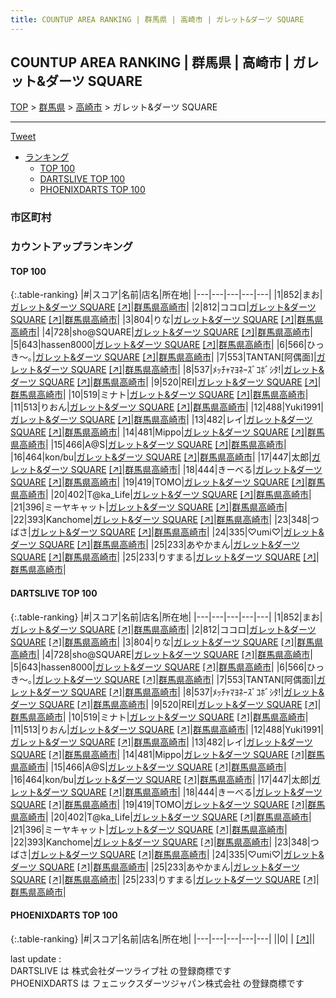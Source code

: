 ```yaml
---
title: COUNTUP AREA RANKING | 群馬県 | 高崎市 | ガレット&ダーツ SQUARE
---
```

## COUNTUP AREA RANKING | 群馬県 | 高崎市 | ガレット&ダーツ SQUARE

[TOP](/darts/rank/) > [群馬県](/darts/rank/群馬県/) > [高崎市](/darts/rank/群馬県/高崎市/) > ガレット&ダーツ SQUARE

___

<a href="https://twitter.com/share?ref_src=twsrc%5Etfw" data-text="COUNTUP AREA RANKING | 群馬県高崎市ガレット&ダーツ SQUARE" class="twitter-share-button" data-hashtags="DARTSLIVE,PHOENIXDARTS,darts,ダーツ" data-show-count="false">Tweet</a>

* [ランキング](#カウントアップランキング)
    * [TOP 100](#top-100)
    * [DARTSLIVE TOP 100](#dartslive-top-100)
    * [PHOENIXDARTS TOP 100](#phoenixdarts-top-100)

### 市区町村

<ul>

</ul>

### カウントアップランキング

#### TOP 100



{:.table-ranking}
|#|スコア|名前|店名|所在地|
|---|---|---|---|---|
|1|852|<span class="rank-name-dl">まお</span>|<a href="/darts/rank/shops/ac82e8382b24f5e00d9b047a20a7ba1e.html">ガレット&ダーツ SQUARE</a> <a href="https://search.dartslive.com/jp/shop/ac82e8382b24f5e00d9b047a20a7ba1e">[↗]</a>|<a href="/darts/rank/群馬県/高崎市">群馬県高崎市</a>|
|2|812|<span class="rank-name-dl">ココロ</span>|<a href="/darts/rank/shops/ac82e8382b24f5e00d9b047a20a7ba1e.html">ガレット&ダーツ SQUARE</a> <a href="https://search.dartslive.com/jp/shop/ac82e8382b24f5e00d9b047a20a7ba1e">[↗]</a>|<a href="/darts/rank/群馬県/高崎市">群馬県高崎市</a>|
|3|804|<span class="rank-name-dl">りな</span>|<a href="/darts/rank/shops/ac82e8382b24f5e00d9b047a20a7ba1e.html">ガレット&ダーツ SQUARE</a> <a href="https://search.dartslive.com/jp/shop/ac82e8382b24f5e00d9b047a20a7ba1e">[↗]</a>|<a href="/darts/rank/群馬県/高崎市">群馬県高崎市</a>|
|4|728|<span class="rank-name-dl">sho@SQUARE</span>|<a href="/darts/rank/shops/ac82e8382b24f5e00d9b047a20a7ba1e.html">ガレット&ダーツ SQUARE</a> <a href="https://search.dartslive.com/jp/shop/ac82e8382b24f5e00d9b047a20a7ba1e">[↗]</a>|<a href="/darts/rank/群馬県/高崎市">群馬県高崎市</a>|
|5|643|<span class="rank-name-dl">hassen8000</span>|<a href="/darts/rank/shops/ac82e8382b24f5e00d9b047a20a7ba1e.html">ガレット&ダーツ SQUARE</a> <a href="https://search.dartslive.com/jp/shop/ac82e8382b24f5e00d9b047a20a7ba1e">[↗]</a>|<a href="/darts/rank/群馬県/高崎市">群馬県高崎市</a>|
|6|566|<span class="rank-name-dl">ひっき～｡</span>|<a href="/darts/rank/shops/ac82e8382b24f5e00d9b047a20a7ba1e.html">ガレット&ダーツ SQUARE</a> <a href="https://search.dartslive.com/jp/shop/ac82e8382b24f5e00d9b047a20a7ba1e">[↗]</a>|<a href="/darts/rank/群馬県/高崎市">群馬県高崎市</a>|
|7|553|<span class="rank-name-dl">TANTAN[阿偶面]</span>|<a href="/darts/rank/shops/ac82e8382b24f5e00d9b047a20a7ba1e.html">ガレット&ダーツ SQUARE</a> <a href="https://search.dartslive.com/jp/shop/ac82e8382b24f5e00d9b047a20a7ba1e">[↗]</a>|<a href="/darts/rank/群馬県/高崎市">群馬県高崎市</a>|
|8|537|<span class="rank-name-dl">ﾒｯﾁｬﾏﾖﾈｰｽﾞｺﾎﾞｼﾀ!</span>|<a href="/darts/rank/shops/ac82e8382b24f5e00d9b047a20a7ba1e.html">ガレット&ダーツ SQUARE</a> <a href="https://search.dartslive.com/jp/shop/ac82e8382b24f5e00d9b047a20a7ba1e">[↗]</a>|<a href="/darts/rank/群馬県/高崎市">群馬県高崎市</a>|
|9|520|<span class="rank-name-dl">REI</span>|<a href="/darts/rank/shops/ac82e8382b24f5e00d9b047a20a7ba1e.html">ガレット&ダーツ SQUARE</a> <a href="https://search.dartslive.com/jp/shop/ac82e8382b24f5e00d9b047a20a7ba1e">[↗]</a>|<a href="/darts/rank/群馬県/高崎市">群馬県高崎市</a>|
|10|519|<span class="rank-name-dl">ミナト</span>|<a href="/darts/rank/shops/ac82e8382b24f5e00d9b047a20a7ba1e.html">ガレット&ダーツ SQUARE</a> <a href="https://search.dartslive.com/jp/shop/ac82e8382b24f5e00d9b047a20a7ba1e">[↗]</a>|<a href="/darts/rank/群馬県/高崎市">群馬県高崎市</a>|
|11|513|<span class="rank-name-dl">りおん</span>|<a href="/darts/rank/shops/ac82e8382b24f5e00d9b047a20a7ba1e.html">ガレット&ダーツ SQUARE</a> <a href="https://search.dartslive.com/jp/shop/ac82e8382b24f5e00d9b047a20a7ba1e">[↗]</a>|<a href="/darts/rank/群馬県/高崎市">群馬県高崎市</a>|
|12|488|<span class="rank-name-dl">Yuki1991</span>|<a href="/darts/rank/shops/ac82e8382b24f5e00d9b047a20a7ba1e.html">ガレット&ダーツ SQUARE</a> <a href="https://search.dartslive.com/jp/shop/ac82e8382b24f5e00d9b047a20a7ba1e">[↗]</a>|<a href="/darts/rank/群馬県/高崎市">群馬県高崎市</a>|
|13|482|<span class="rank-name-dl">レイ</span>|<a href="/darts/rank/shops/ac82e8382b24f5e00d9b047a20a7ba1e.html">ガレット&ダーツ SQUARE</a> <a href="https://search.dartslive.com/jp/shop/ac82e8382b24f5e00d9b047a20a7ba1e">[↗]</a>|<a href="/darts/rank/群馬県/高崎市">群馬県高崎市</a>|
|14|481|<span class="rank-name-dl">Mippo</span>|<a href="/darts/rank/shops/ac82e8382b24f5e00d9b047a20a7ba1e.html">ガレット&ダーツ SQUARE</a> <a href="https://search.dartslive.com/jp/shop/ac82e8382b24f5e00d9b047a20a7ba1e">[↗]</a>|<a href="/darts/rank/群馬県/高崎市">群馬県高崎市</a>|
|15|466|<span class="rank-name-dl">A@S</span>|<a href="/darts/rank/shops/ac82e8382b24f5e00d9b047a20a7ba1e.html">ガレット&ダーツ SQUARE</a> <a href="https://search.dartslive.com/jp/shop/ac82e8382b24f5e00d9b047a20a7ba1e">[↗]</a>|<a href="/darts/rank/群馬県/高崎市">群馬県高崎市</a>|
|16|464|<span class="rank-name-dl">kon/bu</span>|<a href="/darts/rank/shops/ac82e8382b24f5e00d9b047a20a7ba1e.html">ガレット&ダーツ SQUARE</a> <a href="https://search.dartslive.com/jp/shop/ac82e8382b24f5e00d9b047a20a7ba1e">[↗]</a>|<a href="/darts/rank/群馬県/高崎市">群馬県高崎市</a>|
|17|447|<span class="rank-name-dl">太郎</span>|<a href="/darts/rank/shops/ac82e8382b24f5e00d9b047a20a7ba1e.html">ガレット&ダーツ SQUARE</a> <a href="https://search.dartslive.com/jp/shop/ac82e8382b24f5e00d9b047a20a7ba1e">[↗]</a>|<a href="/darts/rank/群馬県/高崎市">群馬県高崎市</a>|
|18|444|<span class="rank-name-dl">きーべる</span>|<a href="/darts/rank/shops/ac82e8382b24f5e00d9b047a20a7ba1e.html">ガレット&ダーツ SQUARE</a> <a href="https://search.dartslive.com/jp/shop/ac82e8382b24f5e00d9b047a20a7ba1e">[↗]</a>|<a href="/darts/rank/群馬県/高崎市">群馬県高崎市</a>|
|19|419|<span class="rank-name-dl">TOMO</span>|<a href="/darts/rank/shops/ac82e8382b24f5e00d9b047a20a7ba1e.html">ガレット&ダーツ SQUARE</a> <a href="https://search.dartslive.com/jp/shop/ac82e8382b24f5e00d9b047a20a7ba1e">[↗]</a>|<a href="/darts/rank/群馬県/高崎市">群馬県高崎市</a>|
|20|402|<span class="rank-name-dl">T@ka_Life</span>|<a href="/darts/rank/shops/ac82e8382b24f5e00d9b047a20a7ba1e.html">ガレット&ダーツ SQUARE</a> <a href="https://search.dartslive.com/jp/shop/ac82e8382b24f5e00d9b047a20a7ba1e">[↗]</a>|<a href="/darts/rank/群馬県/高崎市">群馬県高崎市</a>|
|21|396|<span class="rank-name-dl">ミーヤキャット</span>|<a href="/darts/rank/shops/ac82e8382b24f5e00d9b047a20a7ba1e.html">ガレット&ダーツ SQUARE</a> <a href="https://search.dartslive.com/jp/shop/ac82e8382b24f5e00d9b047a20a7ba1e">[↗]</a>|<a href="/darts/rank/群馬県/高崎市">群馬県高崎市</a>|
|22|393|<span class="rank-name-dl">Kanchome</span>|<a href="/darts/rank/shops/ac82e8382b24f5e00d9b047a20a7ba1e.html">ガレット&ダーツ SQUARE</a> <a href="https://search.dartslive.com/jp/shop/ac82e8382b24f5e00d9b047a20a7ba1e">[↗]</a>|<a href="/darts/rank/群馬県/高崎市">群馬県高崎市</a>|
|23|348|<span class="rank-name-dl">つばさ</span>|<a href="/darts/rank/shops/ac82e8382b24f5e00d9b047a20a7ba1e.html">ガレット&ダーツ SQUARE</a> <a href="https://search.dartslive.com/jp/shop/ac82e8382b24f5e00d9b047a20a7ba1e">[↗]</a>|<a href="/darts/rank/群馬県/高崎市">群馬県高崎市</a>|
|24|335|<span class="rank-name-dl">♡umi♡</span>|<a href="/darts/rank/shops/ac82e8382b24f5e00d9b047a20a7ba1e.html">ガレット&ダーツ SQUARE</a> <a href="https://search.dartslive.com/jp/shop/ac82e8382b24f5e00d9b047a20a7ba1e">[↗]</a>|<a href="/darts/rank/群馬県/高崎市">群馬県高崎市</a>|
|25|233|<span class="rank-name-dl">あやかまん</span>|<a href="/darts/rank/shops/ac82e8382b24f5e00d9b047a20a7ba1e.html">ガレット&ダーツ SQUARE</a> <a href="https://search.dartslive.com/jp/shop/ac82e8382b24f5e00d9b047a20a7ba1e">[↗]</a>|<a href="/darts/rank/群馬県/高崎市">群馬県高崎市</a>|
|25|233|<span class="rank-name-dl">りすまる</span>|<a href="/darts/rank/shops/ac82e8382b24f5e00d9b047a20a7ba1e.html">ガレット&ダーツ SQUARE</a> <a href="https://search.dartslive.com/jp/shop/ac82e8382b24f5e00d9b047a20a7ba1e">[↗]</a>|<a href="/darts/rank/群馬県/高崎市">群馬県高崎市</a>|


#### DARTSLIVE TOP 100



{:.table-ranking}
|#|スコア|名前|店名|所在地|
|---|---|---|---|---|
|1|852|<span class="rank-name-dl">まお</span>|<a href="/darts/rank/shops/ac82e8382b24f5e00d9b047a20a7ba1e.html">ガレット&ダーツ SQUARE</a> <a href="https://search.dartslive.com/jp/shop/ac82e8382b24f5e00d9b047a20a7ba1e">[↗]</a>|<a href="/darts/rank/群馬県/高崎市">群馬県高崎市</a>|
|2|812|<span class="rank-name-dl">ココロ</span>|<a href="/darts/rank/shops/ac82e8382b24f5e00d9b047a20a7ba1e.html">ガレット&ダーツ SQUARE</a> <a href="https://search.dartslive.com/jp/shop/ac82e8382b24f5e00d9b047a20a7ba1e">[↗]</a>|<a href="/darts/rank/群馬県/高崎市">群馬県高崎市</a>|
|3|804|<span class="rank-name-dl">りな</span>|<a href="/darts/rank/shops/ac82e8382b24f5e00d9b047a20a7ba1e.html">ガレット&ダーツ SQUARE</a> <a href="https://search.dartslive.com/jp/shop/ac82e8382b24f5e00d9b047a20a7ba1e">[↗]</a>|<a href="/darts/rank/群馬県/高崎市">群馬県高崎市</a>|
|4|728|<span class="rank-name-dl">sho@SQUARE</span>|<a href="/darts/rank/shops/ac82e8382b24f5e00d9b047a20a7ba1e.html">ガレット&ダーツ SQUARE</a> <a href="https://search.dartslive.com/jp/shop/ac82e8382b24f5e00d9b047a20a7ba1e">[↗]</a>|<a href="/darts/rank/群馬県/高崎市">群馬県高崎市</a>|
|5|643|<span class="rank-name-dl">hassen8000</span>|<a href="/darts/rank/shops/ac82e8382b24f5e00d9b047a20a7ba1e.html">ガレット&ダーツ SQUARE</a> <a href="https://search.dartslive.com/jp/shop/ac82e8382b24f5e00d9b047a20a7ba1e">[↗]</a>|<a href="/darts/rank/群馬県/高崎市">群馬県高崎市</a>|
|6|566|<span class="rank-name-dl">ひっき～｡</span>|<a href="/darts/rank/shops/ac82e8382b24f5e00d9b047a20a7ba1e.html">ガレット&ダーツ SQUARE</a> <a href="https://search.dartslive.com/jp/shop/ac82e8382b24f5e00d9b047a20a7ba1e">[↗]</a>|<a href="/darts/rank/群馬県/高崎市">群馬県高崎市</a>|
|7|553|<span class="rank-name-dl">TANTAN[阿偶面]</span>|<a href="/darts/rank/shops/ac82e8382b24f5e00d9b047a20a7ba1e.html">ガレット&ダーツ SQUARE</a> <a href="https://search.dartslive.com/jp/shop/ac82e8382b24f5e00d9b047a20a7ba1e">[↗]</a>|<a href="/darts/rank/群馬県/高崎市">群馬県高崎市</a>|
|8|537|<span class="rank-name-dl">ﾒｯﾁｬﾏﾖﾈｰｽﾞｺﾎﾞｼﾀ!</span>|<a href="/darts/rank/shops/ac82e8382b24f5e00d9b047a20a7ba1e.html">ガレット&ダーツ SQUARE</a> <a href="https://search.dartslive.com/jp/shop/ac82e8382b24f5e00d9b047a20a7ba1e">[↗]</a>|<a href="/darts/rank/群馬県/高崎市">群馬県高崎市</a>|
|9|520|<span class="rank-name-dl">REI</span>|<a href="/darts/rank/shops/ac82e8382b24f5e00d9b047a20a7ba1e.html">ガレット&ダーツ SQUARE</a> <a href="https://search.dartslive.com/jp/shop/ac82e8382b24f5e00d9b047a20a7ba1e">[↗]</a>|<a href="/darts/rank/群馬県/高崎市">群馬県高崎市</a>|
|10|519|<span class="rank-name-dl">ミナト</span>|<a href="/darts/rank/shops/ac82e8382b24f5e00d9b047a20a7ba1e.html">ガレット&ダーツ SQUARE</a> <a href="https://search.dartslive.com/jp/shop/ac82e8382b24f5e00d9b047a20a7ba1e">[↗]</a>|<a href="/darts/rank/群馬県/高崎市">群馬県高崎市</a>|
|11|513|<span class="rank-name-dl">りおん</span>|<a href="/darts/rank/shops/ac82e8382b24f5e00d9b047a20a7ba1e.html">ガレット&ダーツ SQUARE</a> <a href="https://search.dartslive.com/jp/shop/ac82e8382b24f5e00d9b047a20a7ba1e">[↗]</a>|<a href="/darts/rank/群馬県/高崎市">群馬県高崎市</a>|
|12|488|<span class="rank-name-dl">Yuki1991</span>|<a href="/darts/rank/shops/ac82e8382b24f5e00d9b047a20a7ba1e.html">ガレット&ダーツ SQUARE</a> <a href="https://search.dartslive.com/jp/shop/ac82e8382b24f5e00d9b047a20a7ba1e">[↗]</a>|<a href="/darts/rank/群馬県/高崎市">群馬県高崎市</a>|
|13|482|<span class="rank-name-dl">レイ</span>|<a href="/darts/rank/shops/ac82e8382b24f5e00d9b047a20a7ba1e.html">ガレット&ダーツ SQUARE</a> <a href="https://search.dartslive.com/jp/shop/ac82e8382b24f5e00d9b047a20a7ba1e">[↗]</a>|<a href="/darts/rank/群馬県/高崎市">群馬県高崎市</a>|
|14|481|<span class="rank-name-dl">Mippo</span>|<a href="/darts/rank/shops/ac82e8382b24f5e00d9b047a20a7ba1e.html">ガレット&ダーツ SQUARE</a> <a href="https://search.dartslive.com/jp/shop/ac82e8382b24f5e00d9b047a20a7ba1e">[↗]</a>|<a href="/darts/rank/群馬県/高崎市">群馬県高崎市</a>|
|15|466|<span class="rank-name-dl">A@S</span>|<a href="/darts/rank/shops/ac82e8382b24f5e00d9b047a20a7ba1e.html">ガレット&ダーツ SQUARE</a> <a href="https://search.dartslive.com/jp/shop/ac82e8382b24f5e00d9b047a20a7ba1e">[↗]</a>|<a href="/darts/rank/群馬県/高崎市">群馬県高崎市</a>|
|16|464|<span class="rank-name-dl">kon/bu</span>|<a href="/darts/rank/shops/ac82e8382b24f5e00d9b047a20a7ba1e.html">ガレット&ダーツ SQUARE</a> <a href="https://search.dartslive.com/jp/shop/ac82e8382b24f5e00d9b047a20a7ba1e">[↗]</a>|<a href="/darts/rank/群馬県/高崎市">群馬県高崎市</a>|
|17|447|<span class="rank-name-dl">太郎</span>|<a href="/darts/rank/shops/ac82e8382b24f5e00d9b047a20a7ba1e.html">ガレット&ダーツ SQUARE</a> <a href="https://search.dartslive.com/jp/shop/ac82e8382b24f5e00d9b047a20a7ba1e">[↗]</a>|<a href="/darts/rank/群馬県/高崎市">群馬県高崎市</a>|
|18|444|<span class="rank-name-dl">きーべる</span>|<a href="/darts/rank/shops/ac82e8382b24f5e00d9b047a20a7ba1e.html">ガレット&ダーツ SQUARE</a> <a href="https://search.dartslive.com/jp/shop/ac82e8382b24f5e00d9b047a20a7ba1e">[↗]</a>|<a href="/darts/rank/群馬県/高崎市">群馬県高崎市</a>|
|19|419|<span class="rank-name-dl">TOMO</span>|<a href="/darts/rank/shops/ac82e8382b24f5e00d9b047a20a7ba1e.html">ガレット&ダーツ SQUARE</a> <a href="https://search.dartslive.com/jp/shop/ac82e8382b24f5e00d9b047a20a7ba1e">[↗]</a>|<a href="/darts/rank/群馬県/高崎市">群馬県高崎市</a>|
|20|402|<span class="rank-name-dl">T@ka_Life</span>|<a href="/darts/rank/shops/ac82e8382b24f5e00d9b047a20a7ba1e.html">ガレット&ダーツ SQUARE</a> <a href="https://search.dartslive.com/jp/shop/ac82e8382b24f5e00d9b047a20a7ba1e">[↗]</a>|<a href="/darts/rank/群馬県/高崎市">群馬県高崎市</a>|
|21|396|<span class="rank-name-dl">ミーヤキャット</span>|<a href="/darts/rank/shops/ac82e8382b24f5e00d9b047a20a7ba1e.html">ガレット&ダーツ SQUARE</a> <a href="https://search.dartslive.com/jp/shop/ac82e8382b24f5e00d9b047a20a7ba1e">[↗]</a>|<a href="/darts/rank/群馬県/高崎市">群馬県高崎市</a>|
|22|393|<span class="rank-name-dl">Kanchome</span>|<a href="/darts/rank/shops/ac82e8382b24f5e00d9b047a20a7ba1e.html">ガレット&ダーツ SQUARE</a> <a href="https://search.dartslive.com/jp/shop/ac82e8382b24f5e00d9b047a20a7ba1e">[↗]</a>|<a href="/darts/rank/群馬県/高崎市">群馬県高崎市</a>|
|23|348|<span class="rank-name-dl">つばさ</span>|<a href="/darts/rank/shops/ac82e8382b24f5e00d9b047a20a7ba1e.html">ガレット&ダーツ SQUARE</a> <a href="https://search.dartslive.com/jp/shop/ac82e8382b24f5e00d9b047a20a7ba1e">[↗]</a>|<a href="/darts/rank/群馬県/高崎市">群馬県高崎市</a>|
|24|335|<span class="rank-name-dl">♡umi♡</span>|<a href="/darts/rank/shops/ac82e8382b24f5e00d9b047a20a7ba1e.html">ガレット&ダーツ SQUARE</a> <a href="https://search.dartslive.com/jp/shop/ac82e8382b24f5e00d9b047a20a7ba1e">[↗]</a>|<a href="/darts/rank/群馬県/高崎市">群馬県高崎市</a>|
|25|233|<span class="rank-name-dl">あやかまん</span>|<a href="/darts/rank/shops/ac82e8382b24f5e00d9b047a20a7ba1e.html">ガレット&ダーツ SQUARE</a> <a href="https://search.dartslive.com/jp/shop/ac82e8382b24f5e00d9b047a20a7ba1e">[↗]</a>|<a href="/darts/rank/群馬県/高崎市">群馬県高崎市</a>|
|25|233|<span class="rank-name-dl">りすまる</span>|<a href="/darts/rank/shops/ac82e8382b24f5e00d9b047a20a7ba1e.html">ガレット&ダーツ SQUARE</a> <a href="https://search.dartslive.com/jp/shop/ac82e8382b24f5e00d9b047a20a7ba1e">[↗]</a>|<a href="/darts/rank/群馬県/高崎市">群馬県高崎市</a>|


#### PHOENIXDARTS TOP 100



{:.table-ranking}
|#|スコア|名前|店名|所在地|
|---|---|---|---|---|
||0|<span class="rank-name-dl"> </span>|<a href="/darts/rank/shops/.html"></a> <a href="">[↗]</a>|<a href="/darts/rank//"></a>|


<div class="footer border-top border-gray-light mt-5 pt-3 text-right text-gray">
    last update : <span style="font-weight: italic" id="foot_last_modified"></span><br />
    DARTSLIVE は 株式会社ダーツライブ社 の登録商標です<br />
    PHOENIXDARTS は フェニックスダーツジャパン株式会社 の登録商標です<br />
</div>

<script src="https://cdnjs.cloudflare.com/ajax/libs/jquery.tablesorter/2.31.3/js/jquery.tablesorter.min.js" integrity="sha512-qzgd5cYSZcosqpzpn7zF2ZId8f/8CHmFKZ8j7mU4OUXTNRd5g+ZHBPsgKEwoqxCtdQvExE5LprwwPAgoicguNg==" crossorigin="anonymous" referrerpolicy="no-referrer"></script>
<link rel="stylesheet" href="https://cdnjs.cloudflare.com/ajax/libs/jquery.tablesorter/2.31.3/css/theme.default.min.css" integrity="sha512-wghhOJkjQX0Lh3NSWvNKeZ0ZpNn+SPVXX1Qyc9OCaogADktxrBiBdKGDoqVUOyhStvMBmJQ8ZdMHiR3wuEq8+w==" crossorigin="anonymous" referrerpolicy="no-referrer" />
<script>
$(function() {
    $(".table-ranking").tablesorter({sortList:[[0, 0]]});
    $("#foot_last_modified").text(formatDate(new Date(document.lastModified), 'yyyy-MM-dd HH:mm:ss'));
});
</script>

<script async src="https://platform.twitter.com/widgets.js" charset="utf-8"></script>